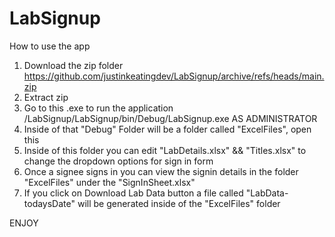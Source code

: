 # LabSignup

How to use the app

1. Download the zip folder https://github.com/justinkeatingdev/LabSignup/archive/refs/heads/main.zip
2. Extract zip 
3. Go to this .exe to run the application /LabSignup/LabSignup/bin/Debug/LabSignup.exe AS ADMINISTRATOR
4. Inside of that "Debug" Folder will be a folder called "ExcelFiles", open this
5. Inside of this folder you can edit "LabDetails.xlsx" && "Titles.xlsx" to change the dropdown options for sign in form
6. Once a signee signs in you can view the signin details in the folder "ExcelFiles" under the "SignInSheet.xlsx"
7. If you click on Download Lab Data button a file called "LabData-todaysDate" will be generated inside of the "ExcelFiles" folder


ENJOY
